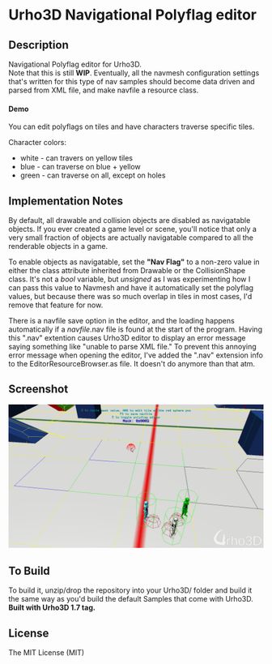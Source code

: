 # Urho3D Navigational Polyflag editor

Description
-----
Navigational Polyflag editor for Urho3D.  
Note that this is still **WIP**. Eventually, all the navmesh configuration settings that's written for this type of nav samples should become data driven and parsed from XML file, and make navfile a resource class.  

#### Demo
You can edit polyflags on tiles and have characters traverse specific tiles.  

Character colors:
* white - can travers on yellow tiles
* blue - can traverse on blue + yellow
* green - can traverse on all, except on holes

Implementation Notes
-----
By default, all drawable and collision objects are disabled as navigatable objects. If you ever created a game level or scene, you'll notice that only a very small fraction of objects are actually navigatable compared to all the renderable objects in a game.  

To enable objects as navigatable, set the **"Nav Flag"** to a non-zero value in either the class attribute inherited from Drawable or the CollisionShape class. It's not a *bool* variable, but *unsigned* as I was experimenting how I can pass this value to Navmesh and have it automatically set the polyflag values, but because there was so much overlap in tiles in most cases, I'd remove that feature for now.  

There is a navfile save option in the editor, and the loading happens automatically if a *navfile*.nav file is found at the start of the program.  Having this ".nav" extention causes Urho3D editor to display an error message saying something like "unable to parse XML file."  To prevent this annoying error message when opening the editor, I've added the ".nav" extension info to the EditorResourceBrowser.as file. It doesn't do anymore than that atm.


Screenshot
-----
![alt tag](https://github.com/Lumak/Urho3D-NavPolyFlag-Editor/blob/master/screenshot/Screenshot.png)


To Build
-----
To build it, unzip/drop the repository into your Urho3D/ folder and build it the same way as you'd build the default Samples that come with Urho3D.
**Built with Urho3D 1.7 tag.**

License
-----------------------------------------------------------------------------------
The MIT License (MIT)








